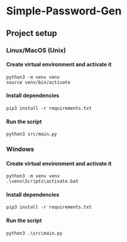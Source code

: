# Simple-Password-Gen

## Project setup

### Linux/MacOS (Unix)

#### Create virtual environment and activate it
```shell
python3 -m venv venv
source venv/bin/activate
```

#### Install dependencies
```shell
pip3 install -r requirements.txt
```

#### Run the script
```shell
python3 src/main.py
```

### Windows

#### Create virtual environment and activate it
```shell
python3 -m venv venv
.\venv\Scripts\activate.bat
```

#### Install dependencies
```shell
pip3 install -r requirements.txt
```

#### Run the script
```shell
python3 .\src\main.py
```


